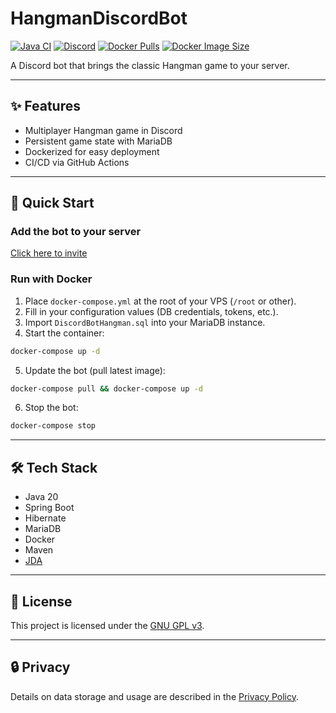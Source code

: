 # HangmanDiscordBot

[![Java CI](https://github.com/megoRU/HangmanDiscordBot/actions/workflows/ci_cd.yml/badge.svg)](https://github.com/megoRU/HangmanDiscordBot/actions/workflows/ci_cd.yml)
[![Discord](https://img.shields.io/discord/779317239722672128?label=Discord)](https://discord.gg/UrWG3R683d)
[![Docker Pulls](https://badgen.net/docker/pulls/megoru/hangman?icon=docker\&label=pulls)](https://hub.docker.com/r/megoru/hangman/)
[![Docker Image Size](https://badgen.net/docker/size/megoru/hangman?icon=docker\&label=image%20size)](https://hub.docker.com/r/megoru/hangman)

A Discord bot that brings the classic Hangman game to your server.

---

## ✨ Features

* Multiplayer Hangman game in Discord
* Persistent game state with MariaDB
* Dockerized for easy deployment
* CI/CD via GitHub Actions

---

## 🚀 Quick Start

### Add the bot to your server

[Click here to invite](https://discord.com/oauth2/authorize?client_id=845974873682608129)

### Run with Docker

1. Place `docker-compose.yml` at the root of your VPS (`/root` or other).
2. Fill in your configuration values (DB credentials, tokens, etc.).
3. Import `DiscordBotHangman.sql` into your MariaDB instance.
4. Start the container:

```bash
docker-compose up -d
```

5. Update the bot (pull latest image):

```bash
docker-compose pull && docker-compose up -d
```

6. Stop the bot:

```bash
docker-compose stop
```

---

## 🛠 Tech Stack

* Java 20
* Spring Boot
* Hibernate
* MariaDB
* Docker
* Maven
* [JDA](https://github.com/DV8FromTheWorld/JDA)

---

## 📄 License

This project is licensed under the [GNU GPL v3](https://www.gnu.org/licenses/gpl-3.0.en.html).

---

## 🔒 Privacy

Details on data storage and usage are described in the [Privacy Policy](https://github.com/megoRU/HangmanDiscordBot/blob/main/.github/privacy.md).

